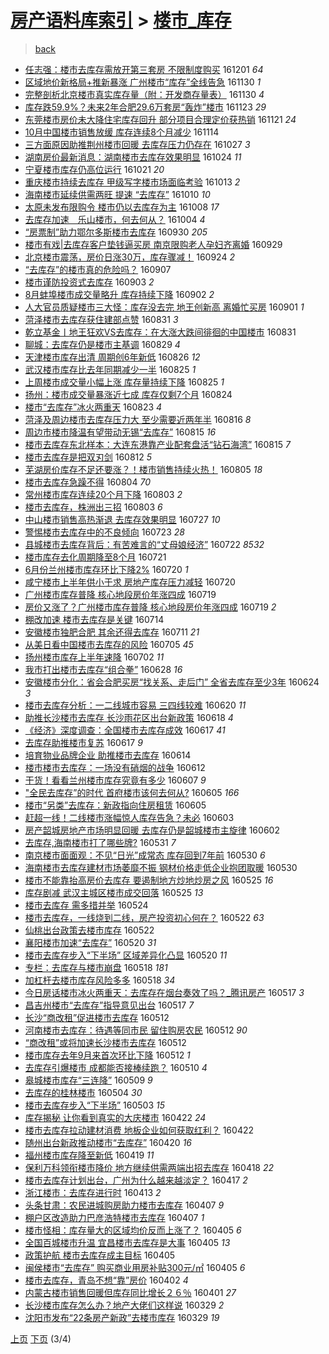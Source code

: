 [房产语料库索引](../../README.md)  > [楼市_库存](楼市_库存.md)
====
> [back](../README.md)

- [任志强：楼市去库存需放开第三套房 不限制度购买](http://jkwz.applinzi.com/ittc/6906579894716072965.html#%E4%BB%BB%E5%BF%97%E5%BC%BA%EF%BC%9A%E6%A5%BC%E5%B8%82%E5%8E%BB%E5%BA%93%E5%AD%98%E9%9C%80%E6%94%BE%E5%BC%80%E7%AC%AC%E4%B8%89%E5%A5%97%E6%88%BF+%E4%B8%8D%E9%99%90%E5%88%B6%E5%BA%A6%E8%B4%AD%E4%B9%B0) 161201 *64* 
- [区域地价新格局+推新暴涨 广州楼市“库存”全线告急](http://jkwz.applinzi.com/ittc/6906323582157587461.html#%E5%8C%BA%E5%9F%9F%E5%9C%B0%E4%BB%B7%E6%96%B0%E6%A0%BC%E5%B1%80%2B%E6%8E%A8%E6%96%B0%E6%9A%B4%E6%B6%A8+%E5%B9%BF%E5%B7%9E%E6%A5%BC%E5%B8%82%E2%80%9C%E5%BA%93%E5%AD%98%E2%80%9D%E5%85%A8%E7%BA%BF%E5%91%8A%E6%80%A5) 161130 *1* 
- [完整剖析北京楼市真实库存量（附：开发商存量表）](http://jkwz.applinzi.com/ittc/6906227243046405125.html#%E5%AE%8C%E6%95%B4%E5%89%96%E6%9E%90%E5%8C%97%E4%BA%AC%E6%A5%BC%E5%B8%82%E7%9C%9F%E5%AE%9E%E5%BA%93%E5%AD%98%E9%87%8F%EF%BC%88%E9%99%84%EF%BC%9A%E5%BC%80%E5%8F%91%E5%95%86%E5%AD%98%E9%87%8F%E8%A1%A8%EF%BC%89) 161130 *4* 
- [库存跌59.9%？未来2年合肥29.6万套房“轰炸”楼市](http://jkwz.applinzi.com/ittc/6903770154587915269.html#%E5%BA%93%E5%AD%98%E8%B7%8C59.9%25%EF%BC%9F%E6%9C%AA%E6%9D%A52%E5%B9%B4%E5%90%88%E8%82%A529.6%E4%B8%87%E5%A5%97%E6%88%BF%E2%80%9C%E8%BD%B0%E7%82%B8%E2%80%9D%E6%A5%BC%E5%B8%82) 161123 *29* 
- [东莞楼市房价未大降住宅库存回升 部分项目合理定价获热销](http://jkwz.applinzi.com/ittc/6902973420681036805.html#%E4%B8%9C%E8%8E%9E%E6%A5%BC%E5%B8%82%E6%88%BF%E4%BB%B7%E6%9C%AA%E5%A4%A7%E9%99%8D%E4%BD%8F%E5%AE%85%E5%BA%93%E5%AD%98%E5%9B%9E%E5%8D%87+%E9%83%A8%E5%88%86%E9%A1%B9%E7%9B%AE%E5%90%88%E7%90%86%E5%AE%9A%E4%BB%B7%E8%8E%B7%E7%83%AD%E9%94%80) 161121 *24* 
- [10月中国楼市销售放缓 库存连续8个月减少](http://jkwz.applinzi.com/ittc/6900403039847842820.html#10%E6%9C%88%E4%B8%AD%E5%9B%BD%E6%A5%BC%E5%B8%82%E9%94%80%E5%94%AE%E6%94%BE%E7%BC%93+%E5%BA%93%E5%AD%98%E8%BF%9E%E7%BB%AD8%E4%B8%AA%E6%9C%88%E5%87%8F%E5%B0%91) 161114  
- [三方面原因助推荆州楼市回暖 去库存压力仍存在](http://jkwz.applinzi.com/ittc/6893741901039010820.html#%E4%B8%89%E6%96%B9%E9%9D%A2%E5%8E%9F%E5%9B%A0%E5%8A%A9%E6%8E%A8%E8%8D%86%E5%B7%9E%E6%A5%BC%E5%B8%82%E5%9B%9E%E6%9A%96+%E5%8E%BB%E5%BA%93%E5%AD%98%E5%8E%8B%E5%8A%9B%E4%BB%8D%E5%AD%98%E5%9C%A8) 161027 *3* 
- [湖南房价最新消息：湖南楼市去库存效果明显](http://jkwz.applinzi.com/ittc/6892513457554850820.html#%E6%B9%96%E5%8D%97%E6%88%BF%E4%BB%B7%E6%9C%80%E6%96%B0%E6%B6%88%E6%81%AF%EF%BC%9A%E6%B9%96%E5%8D%97%E6%A5%BC%E5%B8%82%E5%8E%BB%E5%BA%93%E5%AD%98%E6%95%88%E6%9E%9C%E6%98%8E%E6%98%BE) 161024 *11* 
- [宁夏楼市库存仍高位运行](http://jkwz.applinzi.com/ittc/6891246832163750917.html#%E5%AE%81%E5%A4%8F%E6%A5%BC%E5%B8%82%E5%BA%93%E5%AD%98%E4%BB%8D%E9%AB%98%E4%BD%8D%E8%BF%90%E8%A1%8C) 161021 *20* 
- [重庆楼市持续去库存 甲级写字楼市场面临考验](http://jkwz.applinzi.com/ittc/6888575912517305349.html#%E9%87%8D%E5%BA%86%E6%A5%BC%E5%B8%82%E6%8C%81%E7%BB%AD%E5%8E%BB%E5%BA%93%E5%AD%98+%E7%94%B2%E7%BA%A7%E5%86%99%E5%AD%97%E6%A5%BC%E5%B8%82%E5%9C%BA%E9%9D%A2%E4%B8%B4%E8%80%83%E9%AA%8C) 161013 *2* 
- [海南楼市延续供需两旺 提速 “去库存”](http://jkwz.applinzi.com/ittc/6887344610854044676.html#%E6%B5%B7%E5%8D%97%E6%A5%BC%E5%B8%82%E5%BB%B6%E7%BB%AD%E4%BE%9B%E9%9C%80%E4%B8%A4%E6%97%BA+%E6%8F%90%E9%80%9F+%E2%80%9C%E5%8E%BB%E5%BA%93%E5%AD%98%E2%80%9D) 161010 *10* 
- [太原未发布限购令 楼市仍以去库存为主](http://jkwz.applinzi.com/ittc/6886584790324610052.html#%E5%A4%AA%E5%8E%9F%E6%9C%AA%E5%8F%91%E5%B8%83%E9%99%90%E8%B4%AD%E4%BB%A4+%E6%A5%BC%E5%B8%82%E4%BB%8D%E4%BB%A5%E5%8E%BB%E5%BA%93%E5%AD%98%E4%B8%BA%E4%B8%BB) 161008 *17* 
- [去库存加速　乐山楼市，何去何从？](http://jkwz.applinzi.com/ittc/6885162778167346181.html#%E5%8E%BB%E5%BA%93%E5%AD%98%E5%8A%A0%E9%80%9F%E3%80%80%E4%B9%90%E5%B1%B1%E6%A5%BC%E5%B8%82%EF%BC%8C%E4%BD%95%E5%8E%BB%E4%BD%95%E4%BB%8E%EF%BC%9F) 161004 *4* 
- [“房票制”助力鄂尔多斯楼市去库存](http://jkwz.applinzi.com/ittc/6883525398201107461.html#%E2%80%9C%E6%88%BF%E7%A5%A8%E5%88%B6%E2%80%9D%E5%8A%A9%E5%8A%9B%E9%84%82%E5%B0%94%E5%A4%9A%E6%96%AF%E6%A5%BC%E5%B8%82%E5%8E%BB%E5%BA%93%E5%AD%98) 160930 *205* 
- [楼市有戏|去库存客户垫钱逼买房 南京限购老人孕妇齐离婚](http://jkwz.applinzi.com/ittc/6883209863110329349.html#%E6%A5%BC%E5%B8%82%E6%9C%89%E6%88%8F%7C%E5%8E%BB%E5%BA%93%E5%AD%98%E5%AE%A2%E6%88%B7%E5%9E%AB%E9%92%B1%E9%80%BC%E4%B9%B0%E6%88%BF+%E5%8D%97%E4%BA%AC%E9%99%90%E8%B4%AD%E8%80%81%E4%BA%BA%E5%AD%95%E5%A6%87%E9%BD%90%E7%A6%BB%E5%A9%9A) 160929  
- [北京楼市震荡，房价日涨30万，库存骤减！](http://jkwz.applinzi.com/ittc/6881529956017898500.html#%E5%8C%97%E4%BA%AC%E6%A5%BC%E5%B8%82%E9%9C%87%E8%8D%A1%EF%BC%8C%E6%88%BF%E4%BB%B7%E6%97%A5%E6%B6%A830%E4%B8%87%EF%BC%8C%E5%BA%93%E5%AD%98%E9%AA%A4%E5%87%8F%EF%BC%81) 160924 *2* 
- [“去库存”的楼市真的危险吗？](http://jkwz.applinzi.com/ittc/6875135797149303812.html#%E2%80%9C%E5%8E%BB%E5%BA%93%E5%AD%98%E2%80%9D%E7%9A%84%E6%A5%BC%E5%B8%82%E7%9C%9F%E7%9A%84%E5%8D%B1%E9%99%A9%E5%90%97%EF%BC%9F) 160907  
- [楼市谨防投资式去库存](http://jkwz.applinzi.com/ittc/6873358755252667397.html#%E6%A5%BC%E5%B8%82%E8%B0%A8%E9%98%B2%E6%8A%95%E8%B5%84%E5%BC%8F%E5%8E%BB%E5%BA%93%E5%AD%98) 160903 *2* 
- [8月蚌埠楼市成交量略升 库存持续下降](http://jkwz.applinzi.com/ittc/6873211817492481029.html#8%E6%9C%88%E8%9A%8C%E5%9F%A0%E6%A5%BC%E5%B8%82%E6%88%90%E4%BA%A4%E9%87%8F%E7%95%A5%E5%8D%87+%E5%BA%93%E5%AD%98%E6%8C%81%E7%BB%AD%E4%B8%8B%E9%99%8D) 160902 *2* 
- [人大官员质疑楼市三大怪：库存没去完 地王创新高 离婚忙买房](http://jkwz.applinzi.com/ittc/6873009418777658373.html#%E4%BA%BA%E5%A4%A7%E5%AE%98%E5%91%98%E8%B4%A8%E7%96%91%E6%A5%BC%E5%B8%82%E4%B8%89%E5%A4%A7%E6%80%AA%EF%BC%9A%E5%BA%93%E5%AD%98%E6%B2%A1%E5%8E%BB%E5%AE%8C+%E5%9C%B0%E7%8E%8B%E5%88%9B%E6%96%B0%E9%AB%98+%E7%A6%BB%E5%A9%9A%E5%BF%99%E4%B9%B0%E6%88%BF) 160901 *1* 
- [菏泽楼市去库存获住建部点赞](http://jkwz.applinzi.com/ittc/6872531499563353093.html#%E8%8F%8F%E6%B3%BD%E6%A5%BC%E5%B8%82%E5%8E%BB%E5%BA%93%E5%AD%98%E8%8E%B7%E4%BD%8F%E5%BB%BA%E9%83%A8%E7%82%B9%E8%B5%9E) 160831 *3* 
- [乾立基金丨地王狂欢VS去库存：在大涨大跌间徘徊的中国楼市](http://jkwz.applinzi.com/ittc/6872478689954104325.html#%E4%B9%BE%E7%AB%8B%E5%9F%BA%E9%87%91%E4%B8%A8%E5%9C%B0%E7%8E%8B%E7%8B%82%E6%AC%A2VS%E5%8E%BB%E5%BA%93%E5%AD%98%EF%BC%9A%E5%9C%A8%E5%A4%A7%E6%B6%A8%E5%A4%A7%E8%B7%8C%E9%97%B4%E5%BE%98%E5%BE%8A%E7%9A%84%E4%B8%AD%E5%9B%BD%E6%A5%BC%E5%B8%82) 160831  
- [聊城：去库存仍是楼市主基调](http://jkwz.applinzi.com/ittc/6871721130355852293.html#%E8%81%8A%E5%9F%8E%EF%BC%9A%E5%8E%BB%E5%BA%93%E5%AD%98%E4%BB%8D%E6%98%AF%E6%A5%BC%E5%B8%82%E4%B8%BB%E5%9F%BA%E8%B0%83) 160829 *4* 
- [天津楼市库存出清 周期创6年新低](http://jkwz.applinzi.com/ittc/6870784517236851717.html#%E5%A4%A9%E6%B4%A5%E6%A5%BC%E5%B8%82%E5%BA%93%E5%AD%98%E5%87%BA%E6%B8%85+%E5%91%A8%E6%9C%9F%E5%88%9B6%E5%B9%B4%E6%96%B0%E4%BD%8E) 160826 *12* 
- [武汉楼市库存比去年同期减少一半](http://jkwz.applinzi.com/ittc/6870102449678976004.html#%E6%AD%A6%E6%B1%89%E6%A5%BC%E5%B8%82%E5%BA%93%E5%AD%98%E6%AF%94%E5%8E%BB%E5%B9%B4%E5%90%8C%E6%9C%9F%E5%87%8F%E5%B0%91%E4%B8%80%E5%8D%8A) 160825 *1* 
- [上周楼市成交量小幅上涨 库存量持续下降](http://jkwz.applinzi.com/ittc/6870213645535020036.html#%E4%B8%8A%E5%91%A8%E6%A5%BC%E5%B8%82%E6%88%90%E4%BA%A4%E9%87%8F%E5%B0%8F%E5%B9%85%E4%B8%8A%E6%B6%A8+%E5%BA%93%E5%AD%98%E9%87%8F%E6%8C%81%E7%BB%AD%E4%B8%8B%E9%99%8D) 160825 *1* 
- [扬州：楼市成交量暴涨近七成 库存仅剩7个月](http://jkwz.applinzi.com/ittc/6869884354112783365.html#%E6%89%AC%E5%B7%9E%EF%BC%9A%E6%A5%BC%E5%B8%82%E6%88%90%E4%BA%A4%E9%87%8F%E6%9A%B4%E6%B6%A8%E8%BF%91%E4%B8%83%E6%88%90+%E5%BA%93%E5%AD%98%E4%BB%85%E5%89%A97%E4%B8%AA%E6%9C%88) 160824  
- [楼市“去库存”冰火两重天](http://jkwz.applinzi.com/ittc/6869459108360619013.html#%E6%A5%BC%E5%B8%82%E2%80%9C%E5%8E%BB%E5%BA%93%E5%AD%98%E2%80%9D%E5%86%B0%E7%81%AB%E4%B8%A4%E9%87%8D%E5%A4%A9) 160823 *4* 
- [菏泽及周边楼市去库存压力大 至少需要近两年半](http://jkwz.applinzi.com/ittc/6866955933938353157.html#%E8%8F%8F%E6%B3%BD%E5%8F%8A%E5%91%A8%E8%BE%B9%E6%A5%BC%E5%B8%82%E5%8E%BB%E5%BA%93%E5%AD%98%E5%8E%8B%E5%8A%9B%E5%A4%A7+%E8%87%B3%E5%B0%91%E9%9C%80%E8%A6%81%E8%BF%91%E4%B8%A4%E5%B9%B4%E5%8D%8A) 160816 *8* 
- [周边市楼市降温有望带动无锡“去库存”](http://jkwz.applinzi.com/ittc/6866630351639806980.html#%E5%91%A8%E8%BE%B9%E5%B8%82%E6%A5%BC%E5%B8%82%E9%99%8D%E6%B8%A9%E6%9C%89%E6%9C%9B%E5%B8%A6%E5%8A%A8%E6%97%A0%E9%94%A1%E2%80%9C%E5%8E%BB%E5%BA%93%E5%AD%98%E2%80%9D) 160815 *16* 
- [楼市去库存东北样本：大连东港靠产业配套盘活“钻石海湾”](http://jkwz.applinzi.com/ittc/6866653163351966725.html#%E6%A5%BC%E5%B8%82%E5%8E%BB%E5%BA%93%E5%AD%98%E4%B8%9C%E5%8C%97%E6%A0%B7%E6%9C%AC%EF%BC%9A%E5%A4%A7%E8%BF%9E%E4%B8%9C%E6%B8%AF%E9%9D%A0%E4%BA%A7%E4%B8%9A%E9%85%8D%E5%A5%97%E7%9B%98%E6%B4%BB%E2%80%9C%E9%92%BB%E7%9F%B3%E6%B5%B7%E6%B9%BE%E2%80%9D) 160815 *7* 
- [楼市去库存是把双刃剑](http://jkwz.applinzi.com/ittc/6865415807001166852.html#%E6%A5%BC%E5%B8%82%E5%8E%BB%E5%BA%93%E5%AD%98%E6%98%AF%E6%8A%8A%E5%8F%8C%E5%88%83%E5%89%91) 160812 *5* 
- [芜湖房价库存不足还要涨？！楼市销售持续火热！](http://jkwz.applinzi.com/ittc/6862930675291915268.html#%E8%8A%9C%E6%B9%96%E6%88%BF%E4%BB%B7%E5%BA%93%E5%AD%98%E4%B8%8D%E8%B6%B3%E8%BF%98%E8%A6%81%E6%B6%A8%EF%BC%9F%EF%BC%81%E6%A5%BC%E5%B8%82%E9%94%80%E5%94%AE%E6%8C%81%E7%BB%AD%E7%81%AB%E7%83%AD%EF%BC%81) 160805 *18* 
- [楼市去库存急躁不得](http://jkwz.applinzi.com/ittc/6862375595014636548.html#%E6%A5%BC%E5%B8%82%E5%8E%BB%E5%BA%93%E5%AD%98%E6%80%A5%E8%BA%81%E4%B8%8D%E5%BE%97) 160804 *70* 
- [常州楼市库存连续20个月下降](http://jkwz.applinzi.com/ittc/6862134912177669125.html#%E5%B8%B8%E5%B7%9E%E6%A5%BC%E5%B8%82%E5%BA%93%E5%AD%98%E8%BF%9E%E7%BB%AD20%E4%B8%AA%E6%9C%88%E4%B8%8B%E9%99%8D) 160803 *2* 
- [楼市去库存，株洲出三招](http://jkwz.applinzi.com/ittc/6862050207654740997.html#%E6%A5%BC%E5%B8%82%E5%8E%BB%E5%BA%93%E5%AD%98%EF%BC%8C%E6%A0%AA%E6%B4%B2%E5%87%BA%E4%B8%89%E6%8B%9B) 160803 *6* 
- [中山楼市销售高热渐退 去库存效果明显](http://jkwz.applinzi.com/ittc/6859592866778842116.html#%E4%B8%AD%E5%B1%B1%E6%A5%BC%E5%B8%82%E9%94%80%E5%94%AE%E9%AB%98%E7%83%AD%E6%B8%90%E9%80%80+%E5%8E%BB%E5%BA%93%E5%AD%98%E6%95%88%E6%9E%9C%E6%98%8E%E6%98%BE) 160727 *10* 
- [警惕楼市去库存中的不良倾向](http://jkwz.applinzi.com/ittc/6857965414256215044.html#%E8%AD%A6%E6%83%95%E6%A5%BC%E5%B8%82%E5%8E%BB%E5%BA%93%E5%AD%98%E4%B8%AD%E7%9A%84%E4%B8%8D%E8%89%AF%E5%80%BE%E5%90%91) 160723 *28* 
- [县城楼市去库存背后：有苦难言的“丈母娘经济”](http://jkwz.applinzi.com/ittc/6857609884971041797.html#%E5%8E%BF%E5%9F%8E%E6%A5%BC%E5%B8%82%E5%8E%BB%E5%BA%93%E5%AD%98%E8%83%8C%E5%90%8E%EF%BC%9A%E6%9C%89%E8%8B%A6%E9%9A%BE%E8%A8%80%E7%9A%84%E2%80%9C%E4%B8%88%E6%AF%8D%E5%A8%98%E7%BB%8F%E6%B5%8E%E2%80%9D) 160722 *8532* 
- [楼市库存去化周期降至8个月](http://jkwz.applinzi.com/ittc/6857136106776298501.html#%E6%A5%BC%E5%B8%82%E5%BA%93%E5%AD%98%E5%8E%BB%E5%8C%96%E5%91%A8%E6%9C%9F%E9%99%8D%E8%87%B38%E4%B8%AA%E6%9C%88) 160721  
- [6月份兰州楼市库存环比下降2%](http://jkwz.applinzi.com/ittc/6856750588016198660.html#6%E6%9C%88%E4%BB%BD%E5%85%B0%E5%B7%9E%E6%A5%BC%E5%B8%82%E5%BA%93%E5%AD%98%E7%8E%AF%E6%AF%94%E4%B8%8B%E9%99%8D2%25) 160720 *1* 
- [咸宁楼市上半年供小于求 房地产库存压力减轻](http://jkwz.applinzi.com/ittc/6856743290124370949.html#%E5%92%B8%E5%AE%81%E6%A5%BC%E5%B8%82%E4%B8%8A%E5%8D%8A%E5%B9%B4%E4%BE%9B%E5%B0%8F%E4%BA%8E%E6%B1%82+%E6%88%BF%E5%9C%B0%E4%BA%A7%E5%BA%93%E5%AD%98%E5%8E%8B%E5%8A%9B%E5%87%8F%E8%BD%BB) 160720  
- [广州楼市库存普降 核心地段房价年涨四成](http://jkwz.applinzi.com/ittc/6856520216884020229.html#%E5%B9%BF%E5%B7%9E%E6%A5%BC%E5%B8%82%E5%BA%93%E5%AD%98%E6%99%AE%E9%99%8D+%E6%A0%B8%E5%BF%83%E5%9C%B0%E6%AE%B5%E6%88%BF%E4%BB%B7%E5%B9%B4%E6%B6%A8%E5%9B%9B%E6%88%90) 160719  
- [房价又涨了？广州楼市库存普降 核心地段房价年涨四成](http://jkwz.applinzi.com/ittc/6856522244246995973.html#%E6%88%BF%E4%BB%B7%E5%8F%88%E6%B6%A8%E4%BA%86%EF%BC%9F%E5%B9%BF%E5%B7%9E%E6%A5%BC%E5%B8%82%E5%BA%93%E5%AD%98%E6%99%AE%E9%99%8D+%E6%A0%B8%E5%BF%83%E5%9C%B0%E6%AE%B5%E6%88%BF%E4%BB%B7%E5%B9%B4%E6%B6%A8%E5%9B%9B%E6%88%90) 160719 *2* 
- [棚改加速 楼市去库存是关键](http://jkwz.applinzi.com/ittc/6854642809558270981.html#%E6%A3%9A%E6%94%B9%E5%8A%A0%E9%80%9F+%E6%A5%BC%E5%B8%82%E5%8E%BB%E5%BA%93%E5%AD%98%E6%98%AF%E5%85%B3%E9%94%AE) 160714  
- [安徽楼市独肥合肥  其余还得去库存](http://jkwz.applinzi.com/ittc/6853733093059593220.html#%E5%AE%89%E5%BE%BD%E6%A5%BC%E5%B8%82%E7%8B%AC%E8%82%A5%E5%90%88%E8%82%A5++%E5%85%B6%E4%BD%99%E8%BF%98%E5%BE%97%E5%8E%BB%E5%BA%93%E5%AD%98) 160711 *21* 
- [从美日看中国楼市去库存的风险](http://jkwz.applinzi.com/ittc/6847795220993033220.html#%E4%BB%8E%E7%BE%8E%E6%97%A5%E7%9C%8B%E4%B8%AD%E5%9B%BD%E6%A5%BC%E5%B8%82%E5%8E%BB%E5%BA%93%E5%AD%98%E7%9A%84%E9%A3%8E%E9%99%A9) 160705 *45* 
- [扬州楼市库存上半年速降](http://jkwz.applinzi.com/ittc/6850181259892098053.html#%E6%89%AC%E5%B7%9E%E6%A5%BC%E5%B8%82%E5%BA%93%E5%AD%98%E4%B8%8A%E5%8D%8A%E5%B9%B4%E9%80%9F%E9%99%8D) 160702 *11* 
- [我市打出楼市去库存“组合拳”](http://jkwz.applinzi.com/ittc/6848588564107101188.html#%E6%88%91%E5%B8%82%E6%89%93%E5%87%BA%E6%A5%BC%E5%B8%82%E5%8E%BB%E5%BA%93%E5%AD%98%E2%80%9C%E7%BB%84%E5%90%88%E6%8B%B3%E2%80%9D) 160628 *16* 
- [安徽楼市分化：省会合肥买房“找关系、走后门” 全省去库存至少3年](http://jkwz.applinzi.com/ittc/6847200918982099973.html#%E5%AE%89%E5%BE%BD%E6%A5%BC%E5%B8%82%E5%88%86%E5%8C%96%EF%BC%9A%E7%9C%81%E4%BC%9A%E5%90%88%E8%82%A5%E4%B9%B0%E6%88%BF%E2%80%9C%E6%89%BE%E5%85%B3%E7%B3%BB%E3%80%81%E8%B5%B0%E5%90%8E%E9%97%A8%E2%80%9D+%E5%85%A8%E7%9C%81%E5%8E%BB%E5%BA%93%E5%AD%98%E8%87%B3%E5%B0%913%E5%B9%B4) 160624 *3* 
- [楼市去库存分析：一二线城市容易 三四线较难](http://jkwz.applinzi.com/ittc/6845761211756708869.html#%E6%A5%BC%E5%B8%82%E5%8E%BB%E5%BA%93%E5%AD%98%E5%88%86%E6%9E%90%EF%BC%9A%E4%B8%80%E4%BA%8C%E7%BA%BF%E5%9F%8E%E5%B8%82%E5%AE%B9%E6%98%93+%E4%B8%89%E5%9B%9B%E7%BA%BF%E8%BE%83%E9%9A%BE) 160620 *11* 
- [助推长沙楼市去库存 长沙雨花区出台新政策](http://jkwz.applinzi.com/ittc/6844988300951290885.html#%E5%8A%A9%E6%8E%A8%E9%95%BF%E6%B2%99%E6%A5%BC%E5%B8%82%E5%8E%BB%E5%BA%93%E5%AD%98+%E9%95%BF%E6%B2%99%E9%9B%A8%E8%8A%B1%E5%8C%BA%E5%87%BA%E5%8F%B0%E6%96%B0%E6%94%BF%E7%AD%96) 160618 *4* 
- [《经济》深度调查：全国楼市去库存成效](http://jkwz.applinzi.com/ittc/6844713434201195525.html#%E3%80%8A%E7%BB%8F%E6%B5%8E%E3%80%8B%E6%B7%B1%E5%BA%A6%E8%B0%83%E6%9F%A5%EF%BC%9A%E5%85%A8%E5%9B%BD%E6%A5%BC%E5%B8%82%E5%8E%BB%E5%BA%93%E5%AD%98%E6%88%90%E6%95%88) 160617 *41* 
- [去库存助推楼市复苏](http://jkwz.applinzi.com/ittc/6844504265233810436.html#%E5%8E%BB%E5%BA%93%E5%AD%98%E5%8A%A9%E6%8E%A8%E6%A5%BC%E5%B8%82%E5%A4%8D%E8%8B%8F) 160617 *9* 
- [培育物业品牌企业 助推楼市去库存](http://jkwz.applinzi.com/ittc/6843532421697635332.html#%E5%9F%B9%E8%82%B2%E7%89%A9%E4%B8%9A%E5%93%81%E7%89%8C%E4%BC%81%E4%B8%9A+%E5%8A%A9%E6%8E%A8%E6%A5%BC%E5%B8%82%E5%8E%BB%E5%BA%93%E5%AD%98) 160614  
- [楼市楼市去库存：一场没有硝烟的战争](http://jkwz.applinzi.com/ittc/6842871892826129413.html#%E6%A5%BC%E5%B8%82%E6%A5%BC%E5%B8%82%E5%8E%BB%E5%BA%93%E5%AD%98%EF%BC%9A%E4%B8%80%E5%9C%BA%E6%B2%A1%E6%9C%89%E7%A1%9D%E7%83%9F%E7%9A%84%E6%88%98%E4%BA%89) 160612  
- [干货！看看兰州楼市库存究竟有多少](http://jkwz.applinzi.com/ittc/6840897320664957957.html#%E5%B9%B2%E8%B4%A7%EF%BC%81%E7%9C%8B%E7%9C%8B%E5%85%B0%E5%B7%9E%E6%A5%BC%E5%B8%82%E5%BA%93%E5%AD%98%E7%A9%B6%E7%AB%9F%E6%9C%89%E5%A4%9A%E5%B0%91) 160607 *9* 
- [&quot;全民去库存”的时代 首府楼市该何去何从?](http://jkwz.applinzi.com/ittc/6840324961969112068.html#%26quot%3B%E5%85%A8%E6%B0%91%E5%8E%BB%E5%BA%93%E5%AD%98%E2%80%9D%E7%9A%84%E6%97%B6%E4%BB%A3+%E9%A6%96%E5%BA%9C%E6%A5%BC%E5%B8%82%E8%AF%A5%E4%BD%95%E5%8E%BB%E4%BD%95%E4%BB%8E%3F) 160605 *166* 
- [楼市“另类”去库存：新政指向住房租赁](http://jkwz.applinzi.com/ittc/6839946667817960452.html#%E6%A5%BC%E5%B8%82%E2%80%9C%E5%8F%A6%E7%B1%BB%E2%80%9D%E5%8E%BB%E5%BA%93%E5%AD%98%EF%BC%9A%E6%96%B0%E6%94%BF%E6%8C%87%E5%90%91%E4%BD%8F%E6%88%BF%E7%A7%9F%E8%B5%81) 160605  
- [赶超一线！二线楼市涨幅惊人库存告急？未必](http://jkwz.applinzi.com/ittc/6839429343553782788.html#%E8%B5%B6%E8%B6%85%E4%B8%80%E7%BA%BF%EF%BC%81%E4%BA%8C%E7%BA%BF%E6%A5%BC%E5%B8%82%E6%B6%A8%E5%B9%85%E6%83%8A%E4%BA%BA%E5%BA%93%E5%AD%98%E5%91%8A%E6%80%A5%EF%BC%9F%E6%9C%AA%E5%BF%85) 160603  
- [房产韶城房地产市场明显回暖 去库存仍是韶城楼市主旋律](http://jkwz.applinzi.com/ittc/6839173975477060613.html#%E6%88%BF%E4%BA%A7%E9%9F%B6%E5%9F%8E%E6%88%BF%E5%9C%B0%E4%BA%A7%E5%B8%82%E5%9C%BA%E6%98%8E%E6%98%BE%E5%9B%9E%E6%9A%96+%E5%8E%BB%E5%BA%93%E5%AD%98%E4%BB%8D%E6%98%AF%E9%9F%B6%E5%9F%8E%E6%A5%BC%E5%B8%82%E4%B8%BB%E6%97%8B%E5%BE%8B) 160602  
- [去库存,海南楼市打了哪些牌?](http://jkwz.applinzi.com/ittc/6838340398204060676.html#%E5%8E%BB%E5%BA%93%E5%AD%98%2C%E6%B5%B7%E5%8D%97%E6%A5%BC%E5%B8%82%E6%89%93%E4%BA%86%E5%93%AA%E4%BA%9B%E7%89%8C%3F) 160531 *7* 
- [南京楼市面面观：不见“日光”成常态 库存回到7年前](http://jkwz.applinzi.com/ittc/6838079583420941317.html#%E5%8D%97%E4%BA%AC%E6%A5%BC%E5%B8%82%E9%9D%A2%E9%9D%A2%E8%A7%82%EF%BC%9A%E4%B8%8D%E8%A7%81%E2%80%9C%E6%97%A5%E5%85%89%E2%80%9D%E6%88%90%E5%B8%B8%E6%80%81+%E5%BA%93%E5%AD%98%E5%9B%9E%E5%88%B07%E5%B9%B4%E5%89%8D) 160530 *6* 
- [海南楼市去库存建材市场萎靡不振 钢材价格走低企业抱团取暖](http://jkwz.applinzi.com/ittc/6837969873699079173.html#%E6%B5%B7%E5%8D%97%E6%A5%BC%E5%B8%82%E5%8E%BB%E5%BA%93%E5%AD%98%E5%BB%BA%E6%9D%90%E5%B8%82%E5%9C%BA%E8%90%8E%E9%9D%A1%E4%B8%8D%E6%8C%AF+%E9%92%A2%E6%9D%90%E4%BB%B7%E6%A0%BC%E8%B5%B0%E4%BD%8E%E4%BC%81%E4%B8%9A%E6%8A%B1%E5%9B%A2%E5%8F%96%E6%9A%96) 160530  
- [楼市不能靠抬高房价去库存 要遏制地方炒地炒房之风](http://jkwz.applinzi.com/ittc/6836047150173389828.html#%E6%A5%BC%E5%B8%82%E4%B8%8D%E8%83%BD%E9%9D%A0%E6%8A%AC%E9%AB%98%E6%88%BF%E4%BB%B7%E5%8E%BB%E5%BA%93%E5%AD%98+%E8%A6%81%E9%81%8F%E5%88%B6%E5%9C%B0%E6%96%B9%E7%82%92%E5%9C%B0%E7%82%92%E6%88%BF%E4%B9%8B%E9%A3%8E) 160525 *16* 
- [库存剧减 武汉主城区楼市成交回落](http://jkwz.applinzi.com/ittc/6835965370179257349.html#%E5%BA%93%E5%AD%98%E5%89%A7%E5%87%8F+%E6%AD%A6%E6%B1%89%E4%B8%BB%E5%9F%8E%E5%8C%BA%E6%A5%BC%E5%B8%82%E6%88%90%E4%BA%A4%E5%9B%9E%E8%90%BD) 160525 *13* 
- [楼市去库存 需多措并举](http://jkwz.applinzi.com/ittc/6835657621746746373.html#%E6%A5%BC%E5%B8%82%E5%8E%BB%E5%BA%93%E5%AD%98+%E9%9C%80%E5%A4%9A%E6%8E%AA%E5%B9%B6%E4%B8%BE) 160524  
- [楼市去库存，一线烧到二线，房产投资初心何在？](http://jkwz.applinzi.com/ittc/6834955431658914820.html#%E6%A5%BC%E5%B8%82%E5%8E%BB%E5%BA%93%E5%AD%98%EF%BC%8C%E4%B8%80%E7%BA%BF%E7%83%A7%E5%88%B0%E4%BA%8C%E7%BA%BF%EF%BC%8C%E6%88%BF%E4%BA%A7%E6%8A%95%E8%B5%84%E5%88%9D%E5%BF%83%E4%BD%95%E5%9C%A8%EF%BC%9F) 160522 *63* 
- [仙桃出台政策去楼市库存](http://jkwz.applinzi.com/ittc/6834929737298084869.html#%E4%BB%99%E6%A1%83%E5%87%BA%E5%8F%B0%E6%94%BF%E7%AD%96%E5%8E%BB%E6%A5%BC%E5%B8%82%E5%BA%93%E5%AD%98) 160522  
- [襄阳楼市加速“去库存”](http://jkwz.applinzi.com/ittc/6834234045105701892.html#%E8%A5%84%E9%98%B3%E6%A5%BC%E5%B8%82%E5%8A%A0%E9%80%9F%E2%80%9C%E5%8E%BB%E5%BA%93%E5%AD%98%E2%80%9D) 160520 *31* 
- [楼市去库存步入“下半场” 区域差异化凸显](http://jkwz.applinzi.com/ittc/6834191278124041220.html#%E6%A5%BC%E5%B8%82%E5%8E%BB%E5%BA%93%E5%AD%98%E6%AD%A5%E5%85%A5%E2%80%9C%E4%B8%8B%E5%8D%8A%E5%9C%BA%E2%80%9D+%E5%8C%BA%E5%9F%9F%E5%B7%AE%E5%BC%82%E5%8C%96%E5%87%B8%E6%98%BE) 160520 *11* 
- [专栏：去库存与楼市崩盘](http://jkwz.applinzi.com/ittc/6833495386664469508.html#%E4%B8%93%E6%A0%8F%EF%BC%9A%E5%8E%BB%E5%BA%93%E5%AD%98%E4%B8%8E%E6%A5%BC%E5%B8%82%E5%B4%A9%E7%9B%98) 160518 *181* 
- [加杠杆去楼市库存风险多多](http://jkwz.applinzi.com/ittc/6833450595436217349.html#%E5%8A%A0%E6%9D%A0%E6%9D%86%E5%8E%BB%E6%A5%BC%E5%B8%82%E5%BA%93%E5%AD%98%E9%A3%8E%E9%99%A9%E5%A4%9A%E5%A4%9A) 160518 *34* 
- [今日房话楼市冰火两重天：去库存在烟台奏效了吗？_腾讯房产](http://jkwz.applinzi.com/ittc/6833250957714260996.html#%E4%BB%8A%E6%97%A5%E6%88%BF%E8%AF%9D%E6%A5%BC%E5%B8%82%E5%86%B0%E7%81%AB%E4%B8%A4%E9%87%8D%E5%A4%A9%EF%BC%9A%E5%8E%BB%E5%BA%93%E5%AD%98%E5%9C%A8%E7%83%9F%E5%8F%B0%E5%A5%8F%E6%95%88%E4%BA%86%E5%90%97%EF%BC%9F_%E8%85%BE%E8%AE%AF%E6%88%BF%E4%BA%A7) 160517 *3* 
- [昌吉州楼市“去库存”指导意见出台](http://jkwz.applinzi.com/ittc/6833162980136846341.html#%E6%98%8C%E5%90%89%E5%B7%9E%E6%A5%BC%E5%B8%82%E2%80%9C%E5%8E%BB%E5%BA%93%E5%AD%98%E2%80%9D%E6%8C%87%E5%AF%BC%E6%84%8F%E8%A7%81%E5%87%BA%E5%8F%B0) 160517 *7* 
- [长沙“商改租”促进楼市去库存](http://jkwz.applinzi.com/ittc/6831390481984259077.html#%E9%95%BF%E6%B2%99%E2%80%9C%E5%95%86%E6%94%B9%E7%A7%9F%E2%80%9D%E4%BF%83%E8%BF%9B%E6%A5%BC%E5%B8%82%E5%8E%BB%E5%BA%93%E5%AD%98) 160512  
- [河南楼市去库存：待遇等同市民 留住购房农民](http://jkwz.applinzi.com/ittc/6831255928053433348.html#%E6%B2%B3%E5%8D%97%E6%A5%BC%E5%B8%82%E5%8E%BB%E5%BA%93%E5%AD%98%EF%BC%9A%E5%BE%85%E9%81%87%E7%AD%89%E5%90%8C%E5%B8%82%E6%B0%91+%E7%95%99%E4%BD%8F%E8%B4%AD%E6%88%BF%E5%86%9C%E6%B0%91) 160512 *90* 
- [“商改租”或将加速长沙楼市去库存](http://jkwz.applinzi.com/ittc/6831235184019899397.html#%E2%80%9C%E5%95%86%E6%94%B9%E7%A7%9F%E2%80%9D%E6%88%96%E5%B0%86%E5%8A%A0%E9%80%9F%E9%95%BF%E6%B2%99%E6%A5%BC%E5%B8%82%E5%8E%BB%E5%BA%93%E5%AD%98) 160512  
- [楼市库存去年9月来首次环比下降](http://jkwz.applinzi.com/ittc/6831124739388867589.html#%E6%A5%BC%E5%B8%82%E5%BA%93%E5%AD%98%E5%8E%BB%E5%B9%B49%E6%9C%88%E6%9D%A5%E9%A6%96%E6%AC%A1%E7%8E%AF%E6%AF%94%E4%B8%8B%E9%99%8D) 160512 *1* 
- [去库存引爆楼市 成都能否接棒续跑？](http://jkwz.applinzi.com/ittc/6830657178083787780.html#%E5%8E%BB%E5%BA%93%E5%AD%98%E5%BC%95%E7%88%86%E6%A5%BC%E5%B8%82+%E6%88%90%E9%83%BD%E8%83%BD%E5%90%A6%E6%8E%A5%E6%A3%92%E7%BB%AD%E8%B7%91%EF%BC%9F) 160510 *4* 
- [皋城楼市库存“三连降”](http://jkwz.applinzi.com/ittc/6830140296851358725.html#%E7%9A%8B%E5%9F%8E%E6%A5%BC%E5%B8%82%E5%BA%93%E5%AD%98%E2%80%9C%E4%B8%89%E8%BF%9E%E9%99%8D%E2%80%9D) 160509 *9* 
- [去库存的桂林楼市](http://jkwz.applinzi.com/ittc/6828473934915568645.html#%E5%8E%BB%E5%BA%93%E5%AD%98%E7%9A%84%E6%A1%82%E6%9E%97%E6%A5%BC%E5%B8%82) 160504 *30* 
- [楼市去库存步入“下半场”](http://jkwz.applinzi.com/ittc/6827815819425612804.html#%E6%A5%BC%E5%B8%82%E5%8E%BB%E5%BA%93%E5%AD%98%E6%AD%A5%E5%85%A5%E2%80%9C%E4%B8%8B%E5%8D%8A%E5%9C%BA%E2%80%9D) 160503 *15* 
- [库存揭秘 让你看到真实的大庆楼市](http://jkwz.applinzi.com/ittc/6823937700977443844.html#%E5%BA%93%E5%AD%98%E6%8F%AD%E7%A7%98+%E8%AE%A9%E4%BD%A0%E7%9C%8B%E5%88%B0%E7%9C%9F%E5%AE%9E%E7%9A%84%E5%A4%A7%E5%BA%86%E6%A5%BC%E5%B8%82) 160422 *24* 
- [楼市去库存拉动建材消费 地板企业如何获取红利？](http://jkwz.applinzi.com/ittc/6823880632518050821.html#%E6%A5%BC%E5%B8%82%E5%8E%BB%E5%BA%93%E5%AD%98%E6%8B%89%E5%8A%A8%E5%BB%BA%E6%9D%90%E6%B6%88%E8%B4%B9+%E5%9C%B0%E6%9D%BF%E4%BC%81%E4%B8%9A%E5%A6%82%E4%BD%95%E8%8E%B7%E5%8F%96%E7%BA%A2%E5%88%A9%EF%BC%9F) 160422  
- [随州出台新政推动楼市“去库存”](http://jkwz.applinzi.com/ittc/6822951141599872004.html#%E9%9A%8F%E5%B7%9E%E5%87%BA%E5%8F%B0%E6%96%B0%E6%94%BF%E6%8E%A8%E5%8A%A8%E6%A5%BC%E5%B8%82%E2%80%9C%E5%8E%BB%E5%BA%93%E5%AD%98%E2%80%9D) 160420 *16* 
- [福州楼市库存降至新低](http://jkwz.applinzi.com/ittc/6822730518294447109.html#%E7%A6%8F%E5%B7%9E%E6%A5%BC%E5%B8%82%E5%BA%93%E5%AD%98%E9%99%8D%E8%87%B3%E6%96%B0%E4%BD%8E) 160419 *11* 
- [保利万科领衔楼市降价 地方继续供需两端出招去库存](http://jkwz.applinzi.com/ittc/6822432175659942917.html#%E4%BF%9D%E5%88%A9%E4%B8%87%E7%A7%91%E9%A2%86%E8%A1%94%E6%A5%BC%E5%B8%82%E9%99%8D%E4%BB%B7+%E5%9C%B0%E6%96%B9%E7%BB%A7%E7%BB%AD%E4%BE%9B%E9%9C%80%E4%B8%A4%E7%AB%AF%E5%87%BA%E6%8B%9B%E5%8E%BB%E5%BA%93%E5%AD%98) 160418 *22* 
- [楼市去库存计划出台，广州为什么越来越淡定？](http://jkwz.applinzi.com/ittc/6822071491302523908.html#%E6%A5%BC%E5%B8%82%E5%8E%BB%E5%BA%93%E5%AD%98%E8%AE%A1%E5%88%92%E5%87%BA%E5%8F%B0%EF%BC%8C%E5%B9%BF%E5%B7%9E%E4%B8%BA%E4%BB%80%E4%B9%88%E8%B6%8A%E6%9D%A5%E8%B6%8A%E6%B7%A1%E5%AE%9A%EF%BC%9F) 160417 *2* 
- [浙江楼市：去库存进行时](http://jkwz.applinzi.com/ittc/6820538862312883204.html#%E6%B5%99%E6%B1%9F%E6%A5%BC%E5%B8%82%EF%BC%9A%E5%8E%BB%E5%BA%93%E5%AD%98%E8%BF%9B%E8%A1%8C%E6%97%B6) 160413 *2* 
- [头条甘肃：农民进城购房助力楼市去库存](http://jkwz.applinzi.com/ittc/6818327565085180932.html#%E5%A4%B4%E6%9D%A1%E7%94%98%E8%82%83%EF%BC%9A%E5%86%9C%E6%B0%91%E8%BF%9B%E5%9F%8E%E8%B4%AD%E6%88%BF%E5%8A%A9%E5%8A%9B%E6%A5%BC%E5%B8%82%E5%8E%BB%E5%BA%93%E5%AD%98) 160407 *9* 
- [棚户区改造助力巴彦浩特楼市去库存](http://jkwz.applinzi.com/ittc/6818283635966739461.html#%E6%A3%9A%E6%88%B7%E5%8C%BA%E6%94%B9%E9%80%A0%E5%8A%A9%E5%8A%9B%E5%B7%B4%E5%BD%A6%E6%B5%A9%E7%89%B9%E6%A5%BC%E5%B8%82%E5%8E%BB%E5%BA%93%E5%AD%98) 160407 *1* 
- [楼市怪相：库存量大的区域均价反而上涨了？](http://jkwz.applinzi.com/ittc/6817655104207324165.html#%E6%A5%BC%E5%B8%82%E6%80%AA%E7%9B%B8%EF%BC%9A%E5%BA%93%E5%AD%98%E9%87%8F%E5%A4%A7%E7%9A%84%E5%8C%BA%E5%9F%9F%E5%9D%87%E4%BB%B7%E5%8F%8D%E8%80%8C%E4%B8%8A%E6%B6%A8%E4%BA%86%EF%BC%9F) 160405 *6* 
- [全国百城楼市升温 宜昌楼市去库存是大事](http://jkwz.applinzi.com/ittc/6817626738947261445.html#%E5%85%A8%E5%9B%BD%E7%99%BE%E5%9F%8E%E6%A5%BC%E5%B8%82%E5%8D%87%E6%B8%A9+%E5%AE%9C%E6%98%8C%E6%A5%BC%E5%B8%82%E5%8E%BB%E5%BA%93%E5%AD%98%E6%98%AF%E5%A4%A7%E4%BA%8B) 160405 *13* 
- [政策护航 楼市去库存成主目标](http://jkwz.applinzi.com/ittc/6817527219396019204.html#%E6%94%BF%E7%AD%96%E6%8A%A4%E8%88%AA+%E6%A5%BC%E5%B8%82%E5%8E%BB%E5%BA%93%E5%AD%98%E6%88%90%E4%B8%BB%E7%9B%AE%E6%A0%87) 160405  
- [闽侯楼市“去库存” 购买商业用房补贴300元/㎡](http://jkwz.applinzi.com/ittc/6817516107342545925.html#%E9%97%BD%E4%BE%AF%E6%A5%BC%E5%B8%82%E2%80%9C%E5%8E%BB%E5%BA%93%E5%AD%98%E2%80%9D+%E8%B4%AD%E4%B9%B0%E5%95%86%E4%B8%9A%E7%94%A8%E6%88%BF%E8%A1%A5%E8%B4%B4300%E5%85%83%2F%E3%8E%A1) 160405 *6* 
- [楼市去库存，青岛不想“靠”房价](http://jkwz.applinzi.com/ittc/6816585238163489796.html#%E6%A5%BC%E5%B8%82%E5%8E%BB%E5%BA%93%E5%AD%98%EF%BC%8C%E9%9D%92%E5%B2%9B%E4%B8%8D%E6%83%B3%E2%80%9C%E9%9D%A0%E2%80%9D%E6%88%BF%E4%BB%B7) 160402 *4* 
- [内蒙古楼市销售回暖但库存同比增长２６％](http://jkwz.applinzi.com/ittc/6816055547736359941.html#%E5%86%85%E8%92%99%E5%8F%A4%E6%A5%BC%E5%B8%82%E9%94%80%E5%94%AE%E5%9B%9E%E6%9A%96%E4%BD%86%E5%BA%93%E5%AD%98%E5%90%8C%E6%AF%94%E5%A2%9E%E9%95%BF%EF%BC%92%EF%BC%96%EF%BC%85) 160401 *27* 
- [长沙楼市库存怎么办？地产大佬们这样说](http://jkwz.applinzi.com/ittc/6814928935611532293.html#%E9%95%BF%E6%B2%99%E6%A5%BC%E5%B8%82%E5%BA%93%E5%AD%98%E6%80%8E%E4%B9%88%E5%8A%9E%EF%BC%9F%E5%9C%B0%E4%BA%A7%E5%A4%A7%E4%BD%AC%E4%BB%AC%E8%BF%99%E6%A0%B7%E8%AF%B4) 160329 *2* 
- [沈阳市发布“22条房产新政”去楼市库存](http://jkwz.applinzi.com/ittc/6814881513367667716.html#%E6%B2%88%E9%98%B3%E5%B8%82%E5%8F%91%E5%B8%83%E2%80%9C22%E6%9D%A1%E6%88%BF%E4%BA%A7%E6%96%B0%E6%94%BF%E2%80%9D%E5%8E%BB%E6%A5%BC%E5%B8%82%E5%BA%93%E5%AD%98) 160329 *19* 


 [上页](楼市_库存.md) [下页](楼市_库存2.md)          (3/4)